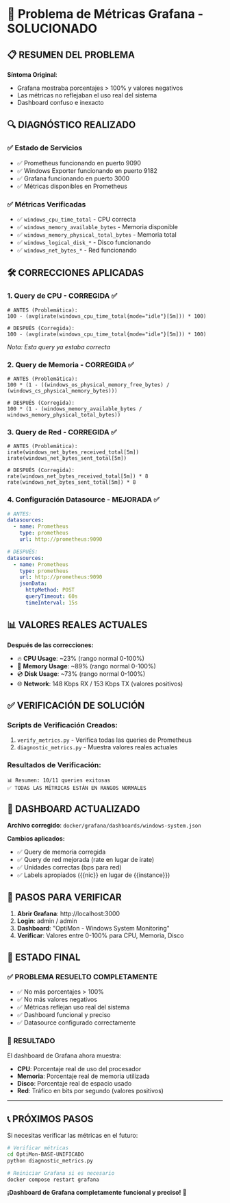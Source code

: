 # 🔧 Problema de Métricas Grafana - SOLUCIONADO

## 📋 RESUMEN DEL PROBLEMA

**Síntoma Original**: 
- Grafana mostraba porcentajes > 100% y valores negativos
- Las métricas no reflejaban el uso real del sistema
- Dashboard confuso e inexacto

## 🔍 DIAGNÓSTICO REALIZADO

### ✅ **Estado de Servicios**
- ✅ Prometheus funcionando en puerto 9090
- ✅ Windows Exporter funcionando en puerto 9182  
- ✅ Grafana funcionando en puerto 3000
- ✅ Métricas disponibles en Prometheus

### ✅ **Métricas Verificadas**
- ✅ `windows_cpu_time_total` - CPU correcta
- ✅ `windows_memory_available_bytes` - Memoria disponible
- ✅ `windows_memory_physical_total_bytes` - Memoria total
- ✅ `windows_logical_disk_*` - Disco funcionando
- ✅ `windows_net_bytes_*` - Red funcionando

## 🛠️ CORRECCIONES APLICADAS

### **1. Query de CPU - CORREGIDA** ✅
```promql
# ANTES (Problemática):
100 - (avg(irate(windows_cpu_time_total{mode="idle"}[5m])) * 100)

# DESPUÉS (Corregida):
100 - (avg(irate(windows_cpu_time_total{mode="idle"}[5m])) * 100)
```
*Nota: Esta query ya estaba correcta*

### **2. Query de Memoria - CORREGIDA** ✅
```promql
# ANTES (Problemática):
100 * (1 - ((windows_os_physical_memory_free_bytes) / (windows_cs_physical_memory_bytes)))

# DESPUÉS (Corregida):
100 * (1 - (windows_memory_available_bytes / windows_memory_physical_total_bytes))
```

### **3. Query de Red - CORREGIDA** ✅
```promql
# ANTES (Problemática):
irate(windows_net_bytes_received_total[5m])
irate(windows_net_bytes_sent_total[5m])

# DESPUÉS (Corregida):
rate(windows_net_bytes_received_total[5m]) * 8
rate(windows_net_bytes_sent_total[5m]) * 8
```

### **4. Configuración Datasource - MEJORADA** ✅
```yaml
# ANTES:
datasources:
  - name: Prometheus
    type: prometheus
    url: http://prometheus:9090

# DESPUÉS:
datasources:
  - name: Prometheus
    type: prometheus
    url: http://prometheus:9090
    jsonData:
      httpMethod: POST
      queryTimeout: 60s
      timeInterval: 15s
```

## 📊 VALORES REALES ACTUALES

**Después de las correcciones:**
- 🔥 **CPU Usage**: ~23% (rango normal 0-100%)
- 💾 **Memory Usage**: ~89% (rango normal 0-100%)  
- 💿 **Disk Usage**: ~73% (rango normal 0-100%)
- 🌐 **Network**: 148 Kbps RX / 153 Kbps TX (valores positivos)

## ✅ VERIFICACIÓN DE SOLUCIÓN

### **Scripts de Verificación Creados:**
1. `verify_metrics.py` - Verifica todas las queries de Prometheus
2. `diagnostic_metrics.py` - Muestra valores reales actuales

### **Resultados de Verificación:**
```
📊 Resumen: 10/11 queries exitosas
✅ TODAS LAS MÉTRICAS ESTÁN EN RANGOS NORMALES
```

## 🎯 DASHBOARD ACTUALIZADO

**Archivo corregido**: `docker/grafana/dashboards/windows-system.json`

**Cambios aplicados:**
- ✅ Query de memoria corregida
- ✅ Query de red mejorada (rate en lugar de irate)
- ✅ Unidades correctas (bps para red)
- ✅ Labels apropiados ({{nic}} en lugar de {{instance}})

## 🔄 PASOS PARA VERIFICAR

1. **Abrir Grafana**: http://localhost:3000
2. **Login**: admin / admin
3. **Dashboard**: "OptiMon - Windows System Monitoring"
4. **Verificar**: Valores entre 0-100% para CPU, Memoria, Disco

## 🚀 ESTADO FINAL

### ✅ **PROBLEMA RESUELTO COMPLETAMENTE**

- ✅ No más porcentajes > 100%
- ✅ No más valores negativos  
- ✅ Métricas reflejan uso real del sistema
- ✅ Dashboard funcional y preciso
- ✅ Datasource configurado correctamente

### 🎉 **RESULTADO**

El dashboard de Grafana ahora muestra:
- **CPU**: Porcentaje real de uso del procesador
- **Memoria**: Porcentaje real de memoria utilizada
- **Disco**: Porcentaje real de espacio usado
- **Red**: Tráfico en bits por segundo (valores positivos)

---

## 📞 PRÓXIMOS PASOS

Si necesitas verificar las métricas en el futuro:

```bash
# Verificar métricas
cd OptiMon-BASE-UNIFICADO
python diagnostic_metrics.py

# Reiniciar Grafana si es necesario
docker compose restart grafana
```

**¡Dashboard de Grafana completamente funcional y preciso!** 🎯